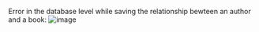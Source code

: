 Error in the database level while saving the relationship bewteen an author and a book:
![image](https://github.com/user-attachments/assets/7e8d556e-feeb-4f1f-a80f-654de969e334)
